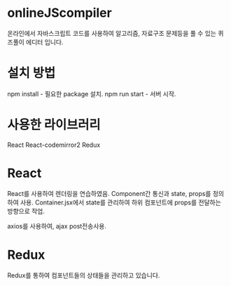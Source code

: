 # onlineJScompiler
온라인에서 자바스크립트 코드를 사용하여 알고리즘, 자료구조 문제등을 풀 수 있는 퀴즈풀이 에디터 입니다.

# 설치 방법
npm install - 필요한 package 설치.
npm run start - 서버 시작.

# 사용한 라이브러리
React
React-codemirror2
Redux

# React
React를 사용하여 렌더링을 연습하였음.
Component간 통신과 state, props를 정의하여 사용.
Container.jsx에서 state를 관리하여 하위 컴포넌트에 props를 전달하는 방향으로 작업.

axios를 사용하여, ajax post전송사용.

# Redux
Redux를 통하여 컴포넌트들의 상태들을 관리하고 있습니다.
